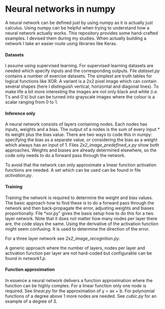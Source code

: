 # Neural networks in numpy

A neural network can be defined just by using numpy as it is actually just calculus. Using numpy can be helpful when trying to understand how a neural network actually works. This repository provides some hand-crafted examples. I devised them during my studies. When actually building a network I take an easier route using libraries like Keras. 

#### Datasets
I assume using supervised learning. For supervised learning datasets are needed which specify inputs and the corresponding outputs. File *dataset.py* contains a number of exercise datasets. The simplest are truth tables for logical functions like XOR. A variant is a 2x2 pixel image which can contain several shapes (here I distinguish vertical, horizontal and diagonal lines). To make life a bit more interesting the images are not only black and white (i.e. 1's and 0's) but can be turned into grayscale images where the colour is a scalar ranging from 0 to 1.

#### Inference only
A neural network consists of layers containing nodes. Each nodes has inputs, weights and a bias. The output of a nodes is the sum of every input * its weight plus the bias value. There are two ways to code this in numpy: specifying the bias as a separate value, or considering the bias as a weight which always has an input of 1. Files *2x2_image_predefined_x.py* show both approaches. Weights and biases are already determined elsewhere, so the code only needs to do a forward pass through the network.

To avoid that the network can only approximate a linear function activation functions are needed. A set which can be used can be found in file *activation.py*.  

#### Training  
Training the network is required to determine the weight and bias values. The basic approach how to find these is to do a forward pass through the network and then back-propagate the error, adjusting weights and biases proportionally. File *xor.py" gives the basis setup how to do this for a two layer network. Note that it does not matter how many nodes per layer there are, the code stays the same. Using the derivative of the activation function might seem confusing. It is used to determine the direction of the error.

For a three layer network see *2x2_image_recognition.py*.

A generic approach where the number of layers, nodes per layer and activation function per layer are not hard-coded but configurable can be found in *network1.p*. 

#### Function approximation
In essence a neural network delivers a function approximation where the function can be highly complex. For a linear function only one node is required. See *linear.py* for the approximation of y = ax + b. For polynomial functions of a degree above 1 more nodes are needed. See *cubic.py* for an example of a degree of 3.
